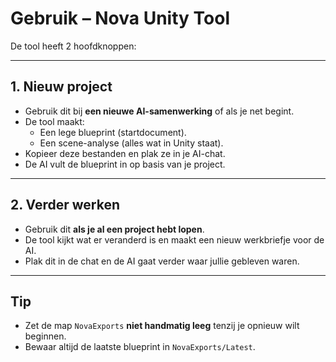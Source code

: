 # Gebruik – Nova Unity Tool

De tool heeft 2 hoofdknoppen:

---

## 1. Nieuw project
- Gebruik dit bij **een nieuwe AI-samenwerking** of als je net begint.
- De tool maakt:
  - Een lege blueprint (startdocument).
  - Een scene-analyse (alles wat in Unity staat).
- Kopieer deze bestanden en plak ze in je AI-chat.
- De AI vult de blueprint in op basis van je project.

---

## 2. Verder werken
- Gebruik dit **als je al een project hebt lopen**.
- De tool kijkt wat er veranderd is en maakt een nieuw werkbriefje voor de AI.
- Plak dit in de chat en de AI gaat verder waar jullie gebleven waren.

---

## Tip
- Zet de map `NovaExports` **niet handmatig leeg** tenzij je opnieuw wilt beginnen.
- Bewaar altijd de laatste blueprint in `NovaExports/Latest`.
